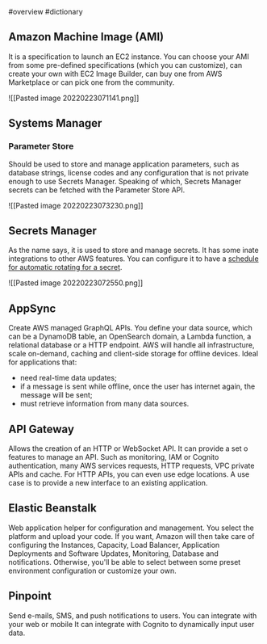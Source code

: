 #overview #dictionary 
## Amazon Machine Image (AMI)
It is a specification to launch an EC2 instance. You can choose your AMI from some pre-defined specifications (which you can customize), can create your own with EC2 Image Builder, can buy one from AWS Marketplace or can pick one from the community.

![[Pasted image 20220223071141.png]]

## Systems Manager
### Parameter Store
Should be used to store and manage application parameters, such as database strings, license codes and any configuration that is not private enough to use Secrets Manager. Speaking of which, Secrets Manager secrets can be fetched with the Parameter Store API. 

![[Pasted image 20220223073230.png]]

## Secrets Manager
As the name says, it is used to store and manage secrets. It has some inate integrations to other AWS features. You can configure it to have a [schedule for automatic rotating for a secret](https://docs.aws.amazon.com/secretsmanager/latest/userguide/rotating-secrets.html). 

![[Pasted image 20220223072550.png]]

## AppSync
Create AWS managed GraphQL APIs. You define your data source, which can be a DynamoDB table, an OpenSearch domain, a Lambda function, a relational database or a HTTP endpoint. AWS will handle all infrastructure, scale on-demand, caching and client-side storage for offline devices. Ideal for applications that:
- need real-time data updates;
- if a message is sent while offline, once the user has internet again, the message will be sent;
- must retrieve information from many data sources.

## API Gateway
Allows the creation of an HTTP or WebSocket API. It can provide a set o features to manage an API. Such as monitoring, IAM or Cognito authentication, many AWS services requests, HTTP requests, VPC private APIs and cache. For HTTP APIs, you can even use edge locations.
A use case is to provide a new interface to an existing application.

## Elastic Beanstalk
Web application helper for configuration and management. You select the platform and upload your code. If you want, Amazon will then take care of configuring the Instances, Capacity, Load Balancer, Application Deployments and Software Updates, Monitoring, Database and notifications. Otherwise, you'll be able to select between some preset environment configuration or customize your own. 

## Pinpoint
Send e-mails, SMS, and push notifications to users. You can integrate with your web or mobile  It can integrate with Cognito to dynamically input user data. 